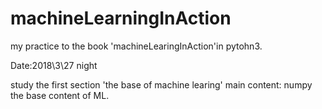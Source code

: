 # machineLearningInAction
my practice to the book 'machineLearingInAction'in pytohn3.

Date:2018\3\27  night 

study the first section 'the base of machine learing'
main content: numpy  the base content of ML.

